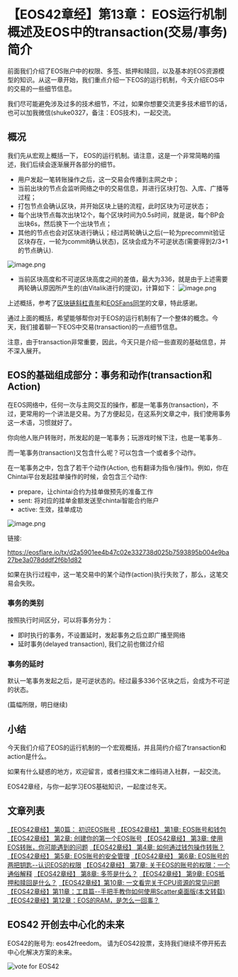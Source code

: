 【EOS42章经】第13章： EOS运行机制概述及EOS中的transaction(交易/事务)简介
=====

前面我们介绍了EOS账户中的权限、多签、抵押和赎回，以及基本的EOS资源模型的知识。从这一章开始，我们重点介绍一下EOS的运行机制，今天介绍EOS中的交易的一些细节信息。

我们尽可能避免涉及过多的技术细节，不过，如果你想要交流更多技术细节的话，也可以加我微信(shuke0327，备注：EOS技术)，一起交流。

## 概况

我们先从宏观上概括一下， EOS的运行机制。请注意，这是一个非常简略的描述，我们后续会逐渐展开各部分的细节。

- 用户发起一笔转账操作之后，这一交易会传播到主网之中；
- 当前出块的节点会监听网络之中的交易信息，并进行区块打包、入库、广播等过程；
- 打包节点会确认区块，并开始区块上链的流程，此时区块为可逆状态；
- 每个出块节点每次出块12个，每个区块时间为0.5s时间，就是说，每个BP会出块6s，然后换下一个出块节点；
- 其他的节点也会对区块进行确认；经过两轮确认之后(一轮为precommit验证区块存在，一轮为commit确认状态)，区块会成为不可逆状态(需要得到2/3+1的节点确认). 

![image.png](https://upload-images.jianshu.io/upload_images/1084915-8742d92cd5a0b29a.png?imageMogr2/auto-orient/strip%7CimageView2/2/w/1240)


- 当前区块高度和不可逆区块高度之间的差值，最大为336，就是由于上述需要两轮确认原因所产生的(由Vitalik进行的提议)，计算如下：
![image.png](https://upload-images.jianshu.io/upload_images/1084915-fdabc733fe0d41da.png?imageMogr2/auto-orient/strip%7CimageView2/2/w/1240)

上述概括，参考了[区块链斜杠青年](https://bihu.com/article/1877153)和[EOSFans同学](https://bihu.com/people/274838)的文章，特此感谢。

通过上面的概括，希望能够帮你对于EOS的运行机制有了一个整体的概念。今天，我们接着聊一下EOS中交易(transaction)的一点细节信息。

注意，由于transaction非常重要，因此，今天只是介绍一些直观的基础信息，并不深入展开。

## EOS的基础组成部分：事务和动作(transaction和Action)

在EOS网络中，任何一次与主网交互的操作，都是一笔事务(transaction)，不过，更常用的一个讲法是交易。为了方便起见，在这系列文章之中，我们使用事务这一术语，习惯就好了。

你向他人账户转账时，所发起的是一笔事务；玩游戏时候下注，也是一笔事务..

而一笔事务(transaction)又包含什么呢？可以包含一个或者多个动作。

在一笔事务之中，包含了若干个动作(Action, 也有翻译为指令/操作)。例如，你在Chintai平台发起挂单操作的时候，会包含三个动作:
-  prepare，让chintai合约为挂单做预先的准备工作
-  sent: 将对应的挂单金额发送至chintai智能合约账户
- active: 生效，挂单成功


![image.png](https://upload-images.jianshu.io/upload_images/1084915-8528ca0f2f49b894.png?imageMogr2/auto-orient/strip%7CimageView2/2/w/1240)

链接: 

https://eosflare.io/tx/d2a5901ee4b47c02e332738d025b7593895b004e9ba27be3a078dddf2f6b1d82


如果在执行过程中，这一笔交易中的某个动作(action)执行失败了，那么，这笔交易会失败。


### 事务的类别

按照执行时间区分，可以将事务分为：
- 即时执行的事务，不设置延时，发起事务之后立即广播至网络
- 延时事务(delayed transaction), 我们之前也做过介绍

### 事务的延时

默认一笔事务发起之后，是可逆状态的。经过最多336个区块之后，会成为不可逆的状态。

(篇幅所限，明日继续)

## 小结

今天我们介绍了EOS的运行机制的一个宏观概括，并且简约介绍了transaction和action是什么。

如果有什么疑惑的地方，欢迎留言，或者扫描文末二维码进入社群，一起交流。

EOS42章经，与你一起学习EOS基础知识，一起度过冬天。


## 文章列表

[【EOS42章经】 第0篇： 初识EOS账号](https://bihu.com/article/1596783525)
[【EOS42章经】 第1章: EOS账号和钱包](https://bihu.com/article/1198397230)
[【EOS42章经】 第2章:  创建你的第一个EOS账号](https://bihu.com/article/1839847881)
[【EOS42章经】 第3章: 使用EOS转账，你可能遇到的问题](https://bihu.com/article/1795947835)
[【EOS42章经】 第4章: 如何通过钱包操作转账？](https://bihu.com/article/1778822183)
[【EOS42章经】 第5章: EOS账号的安全管理](https://bihu.com/article/1987380753)
[【EOS42章经】 第6章: EOS账号的两把钥匙--认识EOS的权限](https://bihu.com/article/1993549807)
[【EOS42章经】 第7章: 关于EOS的账号的权限：一个通俗解释](https://bihu.com/article/1852766359)
[【EOS42章经】 第8章: 多签是什么？](https://bihu.com/article/1879154878)
[【EOS42章经】 第9章: EOS抵押和赎回是什么？](https://bihu.com/article/1356864332)
[【EOS42章经】第10章: 一文看完关于CPU资源的常见问题](https://bihu.com/article/1015058948)
[【EOS42章经】第11章：工具篇--手把手教你如何使用Scatter桌面版(本文转载)](https://bihu.com/article/1373490838)
[【EOS42章经】第12章：EOS的RAM，是怎么一回事？](https://bihu.com/article/1761744947)


## EOS42 开创去中心化的未来

EOS42的账号为: eos42freedom。
请为EOS42投票，支持我们继续不停开拓去中心化解决方案的未来。

![vote for EOS42](https://upload-images.jianshu.io/upload_images/1084915-6ed2991946eccf72.png?imageMogr2/auto-orient/strip%7CimageView2/2/w/1240)


 